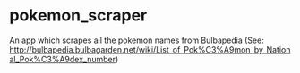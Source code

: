pokemon_scraper
===============

An app which scrapes all the pokemon names from Bulbapedia 
(See: http://bulbapedia.bulbagarden.net/wiki/List_of_Pok%C3%A9mon_by_National_Pok%C3%A9dex_number)
